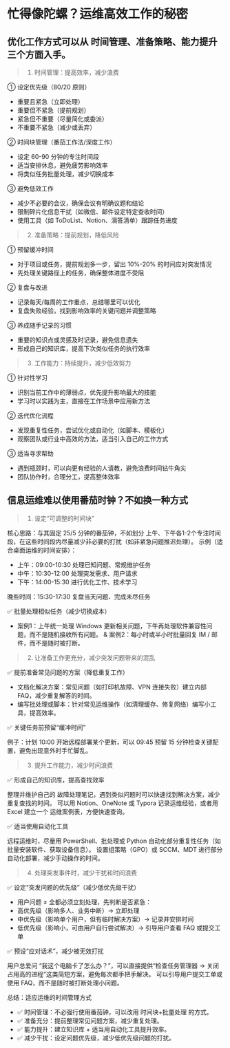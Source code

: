 # 忙得像陀螺？运维高效工作的秘密

## 优化工作方式可以从 时间管理、准备策略、能力提升 三个方面入手。

> 1. 时间管理：提高效率，减少浪费

① 设定优先级（80/20 原则）

* 重要且紧急（立即处理）
* 重要但不紧急（提前规划）
* 紧急但不重要（尽量简化或委派）
* 不重要不紧急（减少或丢弃）

② 时间块管理（番茄工作法/深度工作）

* 设定 60-90 分钟的专注时间段
* 适当安排休息，避免疲劳影响效率
* 将类似任务批量处理，减少切换成本

③ 避免低效工作

* 减少不必要的会议，确保会议有明确议题和结论
* 限制碎片化信息干扰（如微信、邮件设定特定查收时间）
* 使用工具（如 ToDoList、Notion、滴答清单）跟踪任务进度

> 2. 准备策略：提前规划，降低风险

① 预留缓冲时间

* 对于项目或任务，提前规划多一步，留出 10%-20% 的时间应对突发情况
* 先处理关键路径上的任务，确保整体进度不受阻

② 复盘与改进

* 记录每天/每周的工作重点，总结哪里可以优化
* 复盘失败经验，找到影响效率的关键问题并调整策略

③ 养成随手记录的习惯

* 重要的知识点或灵感及时记录，避免信息遗失
* 形成自己的知识库，提高下次类似任务的执行效率

> 3. 工作能力：持续提升，减少低效努力

① 针对性学习

* 识别当前工作中的薄弱点，优先提升影响最大的技能
* 学习时以实践为主，直接在工作场景中应用新方法

② 迭代优化流程

* 发现重复性任务，尝试优化或自动化（如脚本、模板化）
* 观察团队或行业中高效的方法，适当引入自己的工作方式

③ 适当寻求帮助

* 遇到瓶颈时，可以向更有经验的人请教，避免浪费时间钻牛角尖
* 团队协作时，合理分工，提高整体效率

## 信息运维难以使用番茄时钟？不如换一种方式

> 1. 设定“可调整的时间块”

核心思路：与其固定 25/5 分钟的番茄钟，不如划分 上午、下午各1-2个专注时间段，在这些时间段内尽量减少非必要的打扰（如非紧急问题推迟处理）。
示例（适合桌面运维的时间安排）：

* 上午：09:00-10:30 处理已知问题、常规维护任务
* 中午：10:30-12:00 处理突发需求、用户请求
* 下午：14:00-15:30 进行优化工作、技术学习

晚些时间：15:30-17:30 复盘当天问题、完成未尽任务

✅ 批量处理相似任务（减少切换成本）

* 案例1：上午统一处理 Windows 更新相关问题，下午再处理软件兼容性问题，而不是随机接收所有问题。
& 案例2：每小时或半小时批量回复 IM / 邮件，而不是随时被打断。

> 2. 让准备工作更充分，减少突发问题带来的混乱

✅ 提前准备常见问题的方案（降低重复工作）

* 文档化解决方案：常见问题（如打印机故障、VPN 连接失败）建立内部 FAQ，减少重复解答的时间。
* 编写批处理或脚本：针对常见运维操作（如清理缓存、修复网络）编写小工具，提高效率。

✅ 关键任务前预留“缓冲时间”

例子：计划 10:00 开始远程部署某个更新，可以 09:45 预留 15 分钟检查关键配置，避免出现意外时手忙脚乱。

> 3. 提升工作能力，减少时间浪费

✅ 形成自己的知识库，提高查找效率

整理并维护自己的 故障处理笔记，遇到类似问题时可以快速找到解决方案，减少重复查找的时间。
可以用 Notion、OneNote 或 Typora 记录运维经验，或者用 Excel 建立一个 运维案例表，方便快速查询。

✅ 适当使用自动化工具

远程运维时，尽量用 PowerShell、批处理或 Python 自动化部分重复性任务（如批量安装软件、获取设备信息）。
设置组策略（GPO）或 SCCM、MDT 进行部分自动化部署，减少手动操作的时间。

> 4. 处理突发事件时，减少干扰和时间浪费

✅ 设定“突发问题的优先级”（减少低优先级干扰）

* 用户问题 ≠ 全都必须立刻处理，先判断是否紧急：
* 高优先级（影响多人、业务中断）→ 立即处理
* 中优先级（影响单个用户，但有临时解决方案）→ 记录并安排时间
* 低优先级（影响小，可由用户自行尝试解决）→ 引导用户查看 FAQ 或提交工单

✅ 预设“应对话术”，减少被无效打扰

用户总爱问 “我这个电脑卡了怎么办？”，可以直接提供“检查任务管理器 -> 关闭占用高的进程”这类简短方案，避免每次都手把手解决。
可以引导用户提交工单或使用 FAQ，而不是随时被打断处理小问题。

总结：适应运维的时间管理方式

* ✅ 时间管理：不必强行使用番茄钟，可以改用 时间块+批量处理 的方式。
* ✅ 准备充分：提前整理常见问题方案，减少重复处理。
* ✅ 能力提升：建立知识库 + 适当用自动化工具提升效率。
* ✅ 减少干扰：设定问题优先级，减少低优先级问题的打扰。



